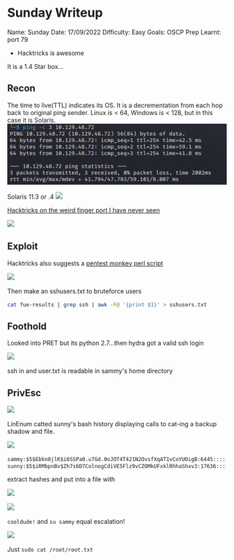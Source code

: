 
# Sunday Writeup
Name: Sunday
Date:  17/09/2022
Difficulty:  Easy
Goals:  OSCP Prep
Learnt: port 79  
- Hacktricks is awesome

It is a 1.4 Star box...

## Recon

The time to live(TTL) indicates its OS. It is a decrementation from each hop back to original ping sender. Linux is < 64, Windows is < 128, but in this case it is Solaris.
![](HackTheBox/Retired-Machines/Sunday/Screenshots/ping.png)

Solaris 11.3 or .4
![](2018-solaris.png)

[Hacktricks on the weird finger port I have never seen](https://book.hacktricks.xyz/network-services-pentesting/pentesting-finger) 

![](msf-aux-finger-users.png)

## Exploit
Hacktricks also suggests a [pentest monkey perl script](https://pentestmonkey.net/tools/user-enumeration/finger-user-enum)

![](finger-user-enum-perl.png)

Then make an sshusers.txt to bruteforce users
```bash
cat fue-results | grep ssh | awk -F@ '{print $1}' > sshusers.txt
```

## Foothold

Looked into PRET but its python 2.7...then hydra got a valid ssh login

![](hydraout.png)

ssh in and user.txt is readable in sammy's home directory

## PrivEsc

![](privescsudo.png)

LinEnum catted sunny's bash history displaying calls to cat-ing a backup shadow and file.

![](bashhistory.png)


```
sammy:$5$Ebkn8jlK$i6SSPa0.u7Gd.0oJOT4T421N2OvsfXqAT1vCoYUOigB:6445::::::
sunny:$5$iRMbpnBv$Zh7s6D7ColnogCdiVE5Flz9vCZOMkUFxklRhhaShxv3:17636::::::
```

extract hashes and put into a file with

![](crackthesammy.png)

![](cooldude.png)

`cooldude!` and `su sammy` equal escalation! 

![](wgetsudo.png)

Just `sudo cat /root/root.txt`